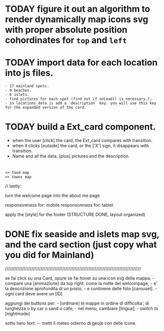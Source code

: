 # TODAY figure it out an algorithm to render dynamically map icons svg with proper absolute position cohordinates for `top` and `left`

# TODAY import data for each location into js files.
    - 17 mainland spots.
    - 9 beaches.
    - 6 islets.
    - find pictures for each spot (find out if onLoad() is necessary.);
    - in locations_data.js add a `description` key. you will use this key for the expanded version of the card.

# TODAY build a Ext_card component.
  - when the user [click] the card, the Ext_card compares with transition. 
  - when it clicks [outside] the card, or the ['X'] sign, it disappears with transition.
  - Name and all the data, [plus] pictures and the description.

# <repeat for these sections:> 
    >> food map
    >> towns map

// lastly:

turn the welcome page into the about me page

responsiveness for: mobile
responsiveness for: tablet

apply the [style] for the footer  (STRUCTURE DONE, layout organized) 

# DONE fix seaside and islets map svg, and the card section (just copy what you did for Mainland)

////////////////////////////////////////////////////////////////////////////////////////

se fai click su una Card, opure se fai hover su una icon svg della mappa,
    - compare una [animazione] da top right. come la notte del welcompage,
    - e' la descrizione aprofondita di un posto,
    - e continene delle foto [carousel].
        - ogni card deve avere un [ID]

aggiungi dei buttons per:
    - [ordinare] le mappe in ordine di difficolta', di lunghezza o by car o sand o cafe;
    - nel menu, cambiare [lingua];
    - switch to [nightmode]

sotto hero text:
    -- metti il meteo odierno di geoje con delle icone.
